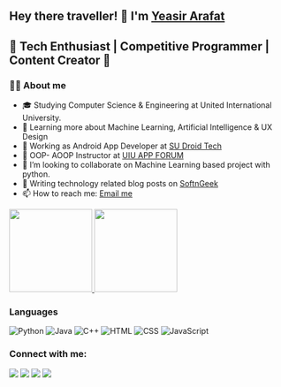 ## Hey there traveller! 👋 I'm [Yeasir Arafat](https://github.com/YeasirAR)
## 🚀 Tech Enthusiast | Competitive Programmer | Content Creator 🚀


### :supervillain_man: About me

- 🎓 Studying Computer Science & Engineering at United International University.
- 🌱 Learning more about Machine Learning, Artificial Intelligence & UX Design
- 💼 Working as Android App Developer at [SU Droid Tech](sudroidtech.com)
- 💼 OOP- AOOP Instructor at [UIU APP FORUM](https://www.facebook.com/uiuappf/)
- 👯 I’m looking to collaborate on Machine Learning based project with python.
- 💬 Writing technology related blog posts on [SoftnGeek](https://www.softngeek.com/)
- 📫 How to reach me: [Email me](mailto:yeasirar@gmail.com)

<a href="https://github.com/YeasirAR">
  <img height="150em" src="https://github-readme-stats.vercel.app/api?username=YeasirAR&theme=buefy&show_icons=true" />
  <img height="150em" src="https://github-readme-stats.vercel.app/api/top-langs/?username=YeasirAR&theme=buefy&layout=compact" />
</a>

### Languages

  ![Python](https://img.icons8.com/color/48/000000/python--v1.png)
  ![Java](https://img.icons8.com/color/60/000000/java-coffee-cup-logo--v1.png)
  ![C++](https://img.icons8.com/color/48/000000/c-plus-plus-logo.png)
  ![HTML](https://img.icons8.com/color/48/000000/html-5--v1.png)
  ![CSS](https://img.icons8.com/color/48/000000/css3.png)
  ![JavaScript](https://img.icons8.com/dusk/45/000000/javascript-logo.png)



### Connect with me:
<p align="left">
<a href = "https://www.facebook.com/yeasirofficial/"><img src="https://img.icons8.com/color/48/000000/facebook.png"/></a>
<a href = "https://www.linkedin.com/in/yeasirar/"><img src="https://img.icons8.com/fluent/48/000000/linkedin.png"/></a>
<a href = "https://twitter.com/yeasirar"><img src="https://img.icons8.com/fluent/48/000000/twitter.png"/></a>
<a href = "https://www.youtube.com/c/inceptator"><img src="https://img.icons8.com/color/48/000000/youtube-play.png"/></a>
</p>
